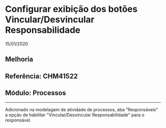 # Configurar exibição dos botões Vincular/Desvincular Responsabilidade
15/01/2020
## Melhoria
## Referência: CHM41522
## Módulo: Processos
***

Adicionado na modelagem de atividade de processos, aba "Responsáveis" a opção de habilitar "Vincular/Desvincular Responsabilidade" para o responsável.